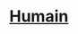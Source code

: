 ﻿---
!LinkItem
Link: human_hd.md
NameLink: <!--NameLink-->[Humain](hd_human.md)<!--/NameLink-->
Id: races_hd.md#humain
ParentLink: races_hd.md#races
Name: Humain
ParentName: Races
AltName: '[Human](#)'
---




# [Humain](hd_human.md)



